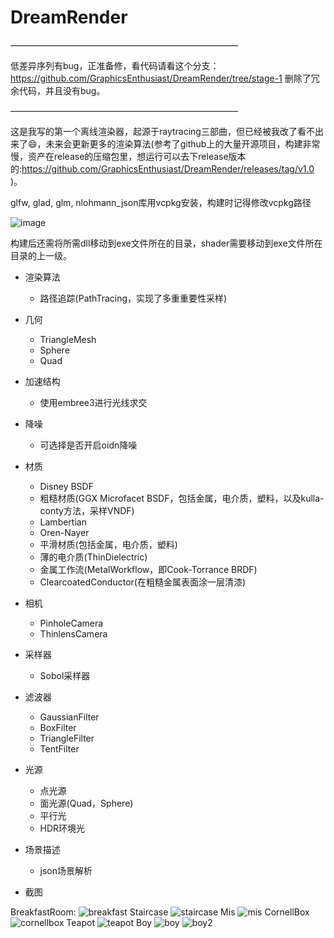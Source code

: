 # DreamRender
——————————————————————————

低差异序列有bug，正准备修，看代码请看这个分支：
https://github.com/GraphicsEnthusiast/DreamRender/tree/stage-1
删除了冗余代码，并且没有bug。

——————————————————————————

这是我写的第一个离线渲染器，起源于raytracing三部曲，但已经被我改了看不出来了😄，未来会更新更多的渲染算法(参考了github上的大量开源项目，构建非常慢，资产在release的压缩包里，想运行可以去下release版本的:https://github.com/GraphicsEnthusiast/DreamRender/releases/tag/v1.0 )。

glfw, glad, glm, nlohmann_json库用vcpkg安装，构建时记得修改vcpkg路径

![image](https://github.com/qaz123w/DreamRender/assets/75780167/99953c96-80ea-4e0d-a902-e892995be9d0)

构建后还需将所需dll移动到exe文件所在的目录，shader需要移动到exe文件所在目录的上一级。

- 渲染算法
  - 路径追踪(PathTracing，实现了多重重要性采样)

- 几何
  - TriangleMesh
  - Sphere
  - Quad

- 加速结构
  - 使用embree3进行光线求交

- 降噪
  - 可选择是否开启oidn降噪

- 材质
  - Disney BSDF
  - 粗糙材质(GGX Microfacet BSDF，包括金属，电介质，塑料，以及kulla-conty方法，采样VNDF)
  - Lambertian
  - Oren-Nayer
  - 平滑材质(包括金属，电介质，塑料)
  - 薄的电介质(ThinDielectric)
  - 金属工作流(MetalWorkflow，即Cook-Torrance BRDF)
  - ClearcoatedConductor(在粗糙金属表面涂一层清漆)

- 相机
  - PinholeCamera
  - ThinlensCamera

- 采样器
  - Sobol采样器

- 滤波器
  - GaussianFilter
  - BoxFilter
  - TriangleFilter
  - TentFilter

- 光源
  - 点光源
  - 面光源(Quad，Sphere)
  - 平行光
  - HDR环境光

- 场景描述
  - json场景解析

- 截图

BreakfastRoom:
![breakfast](https://github.com/GraphicsEnthusiast/DreamRender/assets/75780167/cda01ee4-c6dd-4a0b-8c03-5fc7725063f8)
Staircase
![staircase](https://github.com/GraphicsEnthusiast/DreamRender/assets/75780167/d98a1177-16f5-4abb-96b0-29ed46da34a1)
Mis
![mis](https://github.com/GraphicsEnthusiast/DreamRender/assets/75780167/6e73c199-8480-47d2-bffb-7d9ac00e99ba)
CornellBox
![cornellbox](https://github.com/GraphicsEnthusiast/DreamRender/assets/75780167/4a66e37f-bc29-4a95-a493-44b6686e02ba)
Teapot
![teapot](https://github.com/GraphicsEnthusiast/DreamRender/assets/75780167/a9f9ef80-7535-45bf-ab5a-98365393f1c4)
Boy
![boy](https://github.com/GraphicsEnthusiast/DreamRender/assets/75780167/47a5acd6-dfe9-4734-80a5-7b8cf9847caf)
![boy2](https://github.com/GraphicsEnthusiast/DreamRender/assets/75780167/5002aaa3-679d-4a4c-8914-705d77fbe813)

